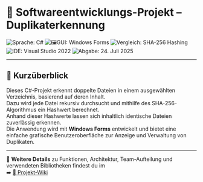 # 📁 Softwareentwicklungs-Projekt – Duplikaterkennung

![Sprache: C#](https://img.shields.io/badge/Sprache-C%23-68217A)
![🖼GUI: Windows Forms](https://img.shields.io/badge/GUI-Windows%20Forms-1E90FF)
![Vergleich: SHA-256 Hashing](https://img.shields.io/badge/Hashing-SHA--256-4CAF50)
![IDE: Visual Studio 2022](https://img.shields.io/badge/IDE-Visual%20Studio%202022-purple)
![Abgabe: 24. Juli 2025](https://img.shields.io/badge/Abgabe-24.%20Juli%202025-red)

---

## 📄 Kurzüberblick

Dieses C#-Projekt erkennt doppelte Dateien in einem ausgewählten Verzeichnis, basierend auf deren Inhalt.  
Dazu wird jede Datei rekursiv durchsucht und mithilfe des SHA-256-Algorithmus ein Hashwert berechnet.  
Anhand dieser Hashwerte lassen sich inhaltlich identische Dateien zuverlässig erkennen.  
Die Anwendung wird mit **Windows Forms** entwickelt und bietet eine einfache grafische Benutzeroberfläche zur Anzeige und Verwaltung von Duplikaten.

---

📘 **Weitere Details** zu Funktionen, Architektur, Team-Aufteilung und verwendeten Bibliotheken findest du im  
➡️ [📖 Projekt-Wiki](https://github.com/Mysteri04/Softwareentwicklungs-Projekt/wiki)


